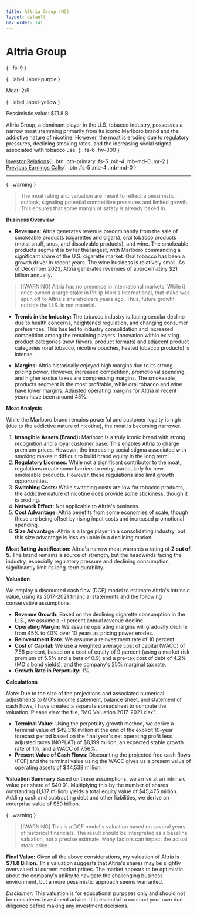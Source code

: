 ```yaml
---
title: Altria Group (MO)
layout: default
nav_order: 141
---
```


# Altria Group
{: .fs-9 }

{: .label .label-purple }

Moat: 2/5

{: .label .label-yellow }

Pessimistic value: $71.8 B

Altria Group, a dominant player in the U.S. tobacco industry, possesses a narrow moat stemming primarily from its iconic Marlboro brand and the addictive nature of nicotine.  However, the moat is eroding due to regulatory pressures, declining smoking rates, and the increasing social stigma associated with tobacco use.
{: .fs-6 .fw-300 }

[Investor Relations](https://www.google.com/search?q=MO+investor+relations){: .btn .btn-primary .fs-5 .mb-4 .mb-md-0 .mr-2 }
[Previous Earnings Calls](https://discountingcashflows.com/company/MO/transcripts/){: .btn .fs-5 .mb-4 .mb-md-0 }

---

{: .warning } 
>The moat rating and valuation are meant to reflect a pessimistic outlook, signaling potential competitive pressures and limited growth. This ensures that some margin of safety is already baked in.


**Business Overview**

* **Revenues:** Altria generates revenue predominantly from the sale of smokeable products (cigarettes and cigars), oral tobacco products (moist snuff, snus, and dissolvable products), and wine.  The smokeable products segment is by far the largest, with Marlboro commanding a significant share of the U.S. cigarette market. Oral tobacco has been a growth driver in recent years. The wine business is relatively small.  As of December 2023, Altria generates revenues of approximately $21 billion annually.

> [!WARNING] Altria has no presence in international markets. While it once owned a large stake in Philip Morris International, that stake was spun off to Altria's shareholders years ago. Thus, future growth outside the U.S. is not material.

* **Trends in the Industry:** The tobacco industry is facing secular decline due to health concerns, heightened regulation, and changing consumer preferences.  This has led to industry consolidation and increased competition among the remaining players. Innovation within existing product categories (new flavors, product formats) and adjacent product categories (oral tobacco, nicotine pouches, heated tobacco products) is intense.

* **Margins:**  Altria historically enjoyed high margins due to its strong pricing power.  However, increased competition, promotional spending, and higher excise taxes are compressing margins. The smokeable products segment is the most profitable, while oral tobacco and wine have lower margins.  Adjusted operating margins for Altria in recent years have been around 45%.

**Moat Analysis**

While the Marlboro brand remains powerful and customer loyalty is high (due to the addictive nature of nicotine), the moat is becoming narrower. 

1. **Intangible Assets (Brand):**  Marlboro is a truly iconic brand with strong recognition and a loyal customer base.  This enables Altria to charge premium prices.  However, the increasing social stigma associated with smoking makes it difficult to build brand equity in the long term.
2. **Regulatory Licenses:** While not a significant contributor to the moat, regulations create some barriers to entry, particularly for new smokeable products.  However, these regulations also limit growth opportunities.
3. **Switching Costs:** While switching costs are low for tobacco products, the addictive nature of nicotine does provide some stickiness, though it is eroding.
4. **Network Effect:** Not applicable to Altria's business.
5. **Cost Advantage:**  Altria benefits from some economies of scale, though these are being offset by rising input costs and increased promotional spending.
6. **Size Advantage:**  Altria is a large player in a consolidating industry, but this size advantage is less valuable in a declining market.

**Moat Rating Justification:** Altria's narrow moat warrants a rating of **2 out of 5**. The brand remains a source of strength, but the headwinds facing the industry, especially regulatory pressure and declining consumption, significantly limit its long-term durability.

**Valuation**

We employ a discounted cash flow (DCF) model to estimate Altria's intrinsic value, using its 2017-2021 financial statements and the following conservative assumptions:

* **Revenue Growth:** Based on the declining cigarette consumption in the U.S., we assume a -1 percent annual revenue decline.  
* **Operating Margin:** We assume operating margins will gradually decline from 45% to 40% over 10 years as pricing power erodes. 
* **Reinvestment Rate:** We assume a reinvestment rate of 10 percent.
* **Cost of Capital:**  We use a weighted average cost of capital (WACC) of 7.56 percent, based on a cost of equity of 9 percent (using a market risk premium of 5.5% and a beta of 0.9) and a pre-tax cost of debt of 4.2% (MO's bond yields), and the company's 25% marginal tax rate.
* **Growth Rate in Perpetuity:**  1%.

**Calculations**

*Note:* Due to the size of the projections and associated numerical adjustments to MO's income statement, balance sheet, and statement of cash flows, I have created a separate spreadsheet to compute the valuation. Please view the file, "MO Valuation 2017-2021.xlsx".


* **Terminal Value:** Using the perpetuity growth method, we derive a terminal value of $49,316 million at the end of the explicit 10-year forecast period based on the final year's net operating profit less adjusted taxes (NOPLAT) of $8,199 million, an expected stable growth rate of 1%, and a WACC of 7.56%.
* **Present Value of Cash Flows:** Discounting the projected free cash flows (FCF) and the terminal value using the WACC gives us a present value of operating assets of $44,538 million.


**Valuation Summary**
Based on these assumptions, we arrive at an intrinsic value per share of $40.01.  Multiplying this by the number of shares outstanding (1,137 million) yields a total equity value of $45,475 million. Adding cash and subtracting debt and other liabilities, we derive an enterprise value of $50 billion.

{: .warning }
> [!WARNING] This is a DCF model's valuation based on several years of historical financials. The result should be interpreted as a baseline valuation, not a precise estimate. Many factors can impact the actual stock price.

**Final Value:** Given all the above considerations, my valuation of Altria is **$71.8 Billion**. This valuation suggests that Altria's shares may be slightly overvalued at current market prices.  The market appears to be optimistic about the company's ability to navigate the challenging business environment, but a more pessimistic approach seems warranted.

*Disclaimer:* This valuation is for educational purposes only and should not be considered investment advice.  It is essential to conduct your own due diligence before making any investment decisions.